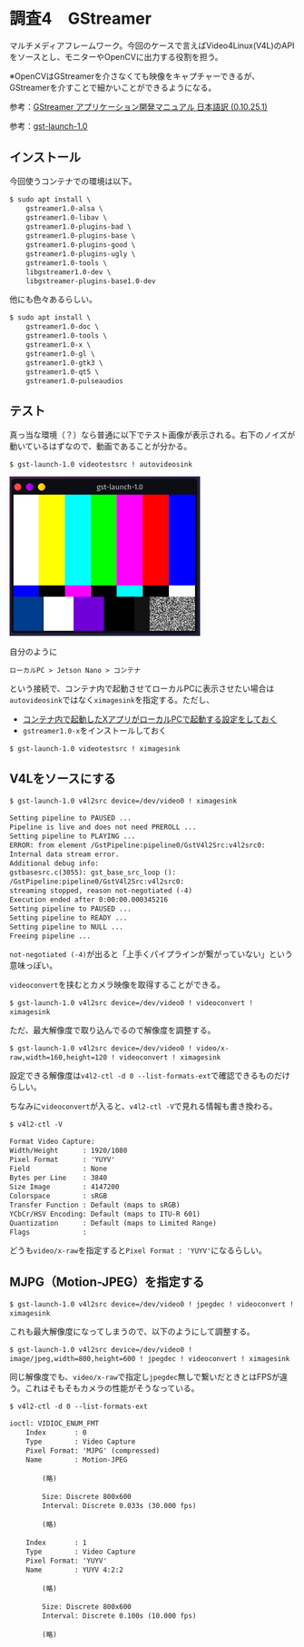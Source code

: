 # 調査4　GStreamer

マルチメディアフレームワーク。今回のケースで言えばVideo4Linux(V4L)のAPIをソースとし、モニターやOpenCVに出力する役割を担う。

※OpenCVはGStreamerを介さなくても映像をキャプチャーできるが、GStreamerを介すことで細かいことができるようになる。

参考：[GStreamer アプリケーション開発マニュアル 日本語訳 (0.10.25.1)](http://oss.infoscience.co.jp/gstreamer/index.html)

参考：[gst-launch-1.0](https://gstreamer.freedesktop.org/documentation/tools/gst-launch.html?gi-language=c)

## インストール

今回使うコンテナでの環境は以下。

~~~shell
$ sudo apt install \
	gstreamer1.0-alsa \
    gstreamer1.0-libav \
    gstreamer1.0-plugins-bad \
    gstreamer1.0-plugins-base \
    gstreamer1.0-plugins-good \
    gstreamer1.0-plugins-ugly \
    gstreamer1.0-tools \
	libgstreamer1.0-dev \
	libgstreamer-plugins-base1.0-dev
~~~

他にも色々あるらしい。

~~~shell
$ sudo apt install \
	gstreamer1.0-doc \
	gstreamer1.0-tools \
	gstreamer1.0-x \
	gstreamer1.0-gl \
	gstreamer1.0-gtk3 \
	gstreamer1.0-qt5 \
	gstreamer1.0-pulseaudios
~~~

## テスト

真っ当な環境（？）なら普通に以下でテスト画像が表示される。右下のノイズが動いているはずなので、動画であることが分かる。

~~~shell
$ gst-launch-1.0 videotestsrc ! autovideosink
~~~

![image-20210815164709447](image/planning4_camera2/image-20210815164709447.png)

自分のように

~~~
ローカルPC > Jetson Nano > コンテナ
~~~

という接続で、コンテナ内で起動させてローカルPCに表示させたい場合は`autovideosink`ではなく`ximagesink`を指定する。ただし、

* [コンテナ内で起動したXアプリがローカルPCで起動する設定をしておく](../docker/l4t_base1.html)
* `gstreamer1.0-x`をインストールしておく

~~~shell
$ gst-launch-1.0 videotestsrc ! ximagesink
~~~

## V4Lをソースにする

~~~shell
$ gst-launch-1.0 v4l2src device=/dev/video0 ! ximagesink
~~~

~~~
Setting pipeline to PAUSED ...
Pipeline is live and does not need PREROLL ...
Setting pipeline to PLAYING ...
ERROR: from element /GstPipeline:pipeline0/GstV4l2Src:v4l2src0: Internal data stream error.
Additional debug info:
gstbasesrc.c(3055): gst_base_src_loop (): /GstPipeline:pipeline0/GstV4l2Src:v4l2src0:
streaming stopped, reason not-negotiated (-4)
Execution ended after 0:00:00.000345216
Setting pipeline to PAUSED ...
Setting pipeline to READY ...
Setting pipeline to NULL ...
Freeing pipeline ...
~~~

`not-negotiated (-4)`が出ると「上手くパイプラインが繋がっていない」という意味っぽい。

`videoconvert`を挟むとカメラ映像を取得することができる。

~~~shell
$ gst-launch-1.0 v4l2src device=/dev/video0 ! videoconvert ! ximagesink
~~~

ただ、最大解像度で取り込んでるので解像度を調整する。

~~~shell
$ gst-launch-1.0 v4l2src device=/dev/video0 ! video/x-raw,width=160,height=120 ! videoconvert ! ximagesink
~~~

設定できる解像度は`v4l2-ctl -d 0 --list-formats-ext`で確認できるものだけらしい。

ちなみに`videoconvert`が入ると、`v4l2-ctl -V`で見れる情報も書き換わる。

~~~shell
$ v4l2-ctl -V
~~~

~~~
Format Video Capture:
Width/Height      : 1920/1080
Pixel Format      : 'YUYV'
Field             : None
Bytes per Line    : 3840
Size Image        : 4147200
Colorspace        : sRGB
Transfer Function : Default (maps to sRGB)
YCbCr/HSV Encoding: Default (maps to ITU-R 601)
Quantization      : Default (maps to Limited Range)
Flags             :
~~~

どうも`video/x-raw`を指定すると`Pixel Format : 'YUYV'`になるらしい。

## MJPG（Motion-JPEG）を指定する

~~~shell
$ gst-launch-1.0 v4l2src device=/dev/video0 ! jpegdec ! videoconvert ! ximagesink
~~~

これも最大解像度になってしまうので、以下のようにして調整する。

~~~shell
$ gst-launch-1.0 v4l2src device=/dev/video0 ! image/jpeg,width=800,height=600 ! jpegdec ! videoconvert ! ximagesink
~~~

同じ解像度でも、`video/x-raw`で指定し`jpegdec`無しで繋いだときとはFPSが違う。これはそもそもカメラの性能がそうなっている。

~~~shell
$ v4l2-ctl -d 0 --list-formats-ext
~~~

~~~
ioctl: VIDIOC_ENUM_FMT
    Index       : 0
    Type        : Video Capture
    Pixel Format: 'MJPG' (compressed)
    Name        : Motion-JPEG
    
		(略)
		
        Size: Discrete 800x600
        Interval: Discrete 0.033s (30.000 fps)
        
		(略)

    Index       : 1
    Type        : Video Capture
    Pixel Format: 'YUYV'
    Name        : YUYV 4:2:2

		(略)

        Size: Discrete 800x600
        Interval: Discrete 0.100s (10.000 fps)

		(略)
~~~



